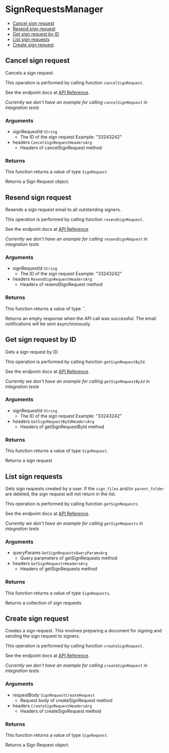 # SignRequestsManager


- [Cancel sign request](#cancel-sign-request)
- [Resend sign request](#resend-sign-request)
- [Get sign request by ID](#get-sign-request-by-id)
- [List sign requests](#list-sign-requests)
- [Create sign request](#create-sign-request)

## Cancel sign request

Cancels a sign request.

This operation is performed by calling function `cancelSignRequest`.

See the endpoint docs at
[API Reference](https://developer.box.com/reference/post-sign-requests-id-cancel/).

*Currently we don't have an example for calling `cancelSignRequest` in integration tests*

### Arguments

- signRequestId `String`
  - The ID of the sign request Example: "33243242"
- headers `CancelSignRequestHeadersArg`
  - Headers of cancelSignRequest method


### Returns

This function returns a value of type `SignRequest`.

Returns a Sign Request object.


## Resend sign request

Resends a sign request email to all outstanding signers.

This operation is performed by calling function `resendSignRequest`.

See the endpoint docs at
[API Reference](https://developer.box.com/reference/post-sign-requests-id-resend/).

*Currently we don't have an example for calling `resendSignRequest` in integration tests*

### Arguments

- signRequestId `String`
  - The ID of the sign request Example: "33243242"
- headers `ResendSignRequestHeadersArg`
  - Headers of resendSignRequest method


### Returns

This function returns a value of type ``.

Returns an empty response when the API call was successful.
The email notifications will be sent asynchronously.


## Get sign request by ID

Gets a sign request by ID.

This operation is performed by calling function `getSignRequestById`.

See the endpoint docs at
[API Reference](https://developer.box.com/reference/get-sign-requests-id/).

*Currently we don't have an example for calling `getSignRequestById` in integration tests*

### Arguments

- signRequestId `String`
  - The ID of the sign request Example: "33243242"
- headers `GetSignRequestByIdHeadersArg`
  - Headers of getSignRequestById method


### Returns

This function returns a value of type `SignRequest`.

Returns a sign request


## List sign requests

Gets sign requests created by a user. If the `sign_files` and/or
`parent_folder` are deleted, the sign request will not return in the list.

This operation is performed by calling function `getSignRequests`.

See the endpoint docs at
[API Reference](https://developer.box.com/reference/get-sign-requests/).

*Currently we don't have an example for calling `getSignRequests` in integration tests*

### Arguments

- queryParams `GetSignRequestsQueryParamsArg`
  - Query parameters of getSignRequests method
- headers `GetSignRequestsHeadersArg`
  - Headers of getSignRequests method


### Returns

This function returns a value of type `SignRequests`.

Returns a collection of sign requests


## Create sign request

Creates a sign request. This involves preparing a document for signing and
sending the sign request to signers.

This operation is performed by calling function `createSignRequest`.

See the endpoint docs at
[API Reference](https://developer.box.com/reference/post-sign-requests/).

*Currently we don't have an example for calling `createSignRequest` in integration tests*

### Arguments

- requestBody `SignRequestCreateRequest`
  - Request body of createSignRequest method
- headers `CreateSignRequestHeadersArg`
  - Headers of createSignRequest method


### Returns

This function returns a value of type `SignRequest`.

Returns a Sign Request object.



